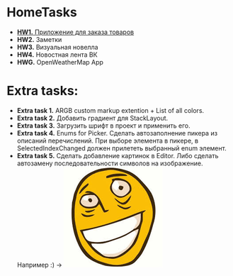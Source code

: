 # HomeTasks
* [**HW1.** Приложение для заказа товаров](https://github.com/PavlenkoDR/XamarinStudents/tree/master/Hometasks/HW1)
* **HW2.** Заметки
* **HW3.** Визуальная новелла
* **HW4.** Новостная лента ВК
* **HWG.** OpenWeatherMap App
# Extra tasks:
* **Extra task 1.**	ARGB custom markup extention + List of all colors.
* **Extra task 2.** Добавить градиент для StackLayout.
* **Extra task 3.** Загрузить шрифт в проект и применить его.
* **Extra task 4.** Enums for Picker.
Сделать автозаполнение пикера из описаний перечислений. 
При выборе элемента в пикере, в SelectedIndexChanged должен прилететь выбранный enum элемент.
* **Extra task 5.** Сделать добавление картинок в Editor. Либо сделать автозамену последовательности символов на изображение.
Например :) -> ![](roflan.jpg)

